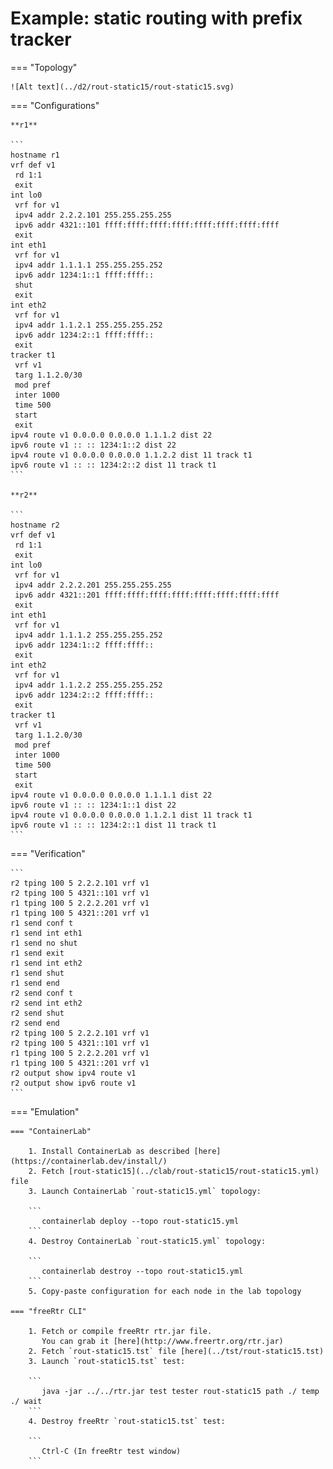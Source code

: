 # Example: static routing with prefix tracker

=== "Topology"

    ![Alt text](../d2/rout-static15/rout-static15.svg)

=== "Configurations"

    **r1**

    ```
    hostname r1
    vrf def v1
     rd 1:1
     exit
    int lo0
     vrf for v1
     ipv4 addr 2.2.2.101 255.255.255.255
     ipv6 addr 4321::101 ffff:ffff:ffff:ffff:ffff:ffff:ffff:ffff
     exit
    int eth1
     vrf for v1
     ipv4 addr 1.1.1.1 255.255.255.252
     ipv6 addr 1234:1::1 ffff:ffff::
     shut
     exit
    int eth2
     vrf for v1
     ipv4 addr 1.1.2.1 255.255.255.252
     ipv6 addr 1234:2::1 ffff:ffff::
     exit
    tracker t1
     vrf v1
     targ 1.1.2.0/30
     mod pref
     inter 1000
     time 500
     start
     exit
    ipv4 route v1 0.0.0.0 0.0.0.0 1.1.1.2 dist 22
    ipv6 route v1 :: :: 1234:1::2 dist 22
    ipv4 route v1 0.0.0.0 0.0.0.0 1.1.2.2 dist 11 track t1
    ipv6 route v1 :: :: 1234:2::2 dist 11 track t1
    ```

    **r2**

    ```
    hostname r2
    vrf def v1
     rd 1:1
     exit
    int lo0
     vrf for v1
     ipv4 addr 2.2.2.201 255.255.255.255
     ipv6 addr 4321::201 ffff:ffff:ffff:ffff:ffff:ffff:ffff:ffff
     exit
    int eth1
     vrf for v1
     ipv4 addr 1.1.1.2 255.255.255.252
     ipv6 addr 1234:1::2 ffff:ffff::
     exit
    int eth2
     vrf for v1
     ipv4 addr 1.1.2.2 255.255.255.252
     ipv6 addr 1234:2::2 ffff:ffff::
     exit
    tracker t1
     vrf v1
     targ 1.1.2.0/30
     mod pref
     inter 1000
     time 500
     start
     exit
    ipv4 route v1 0.0.0.0 0.0.0.0 1.1.1.1 dist 22
    ipv6 route v1 :: :: 1234:1::1 dist 22
    ipv4 route v1 0.0.0.0 0.0.0.0 1.1.2.1 dist 11 track t1
    ipv6 route v1 :: :: 1234:2::1 dist 11 track t1
    ```

=== "Verification"

    ```
    r2 tping 100 5 2.2.2.101 vrf v1
    r2 tping 100 5 4321::101 vrf v1
    r1 tping 100 5 2.2.2.201 vrf v1
    r1 tping 100 5 4321::201 vrf v1
    r1 send conf t
    r1 send int eth1
    r1 send no shut
    r1 send exit
    r1 send int eth2
    r1 send shut
    r1 send end
    r2 send conf t
    r2 send int eth2
    r2 send shut
    r2 send end
    r2 tping 100 5 2.2.2.101 vrf v1
    r2 tping 100 5 4321::101 vrf v1
    r1 tping 100 5 2.2.2.201 vrf v1
    r1 tping 100 5 4321::201 vrf v1
    r2 output show ipv4 route v1
    r2 output show ipv6 route v1
    ```

=== "Emulation"

    === "ContainerLab"

        1. Install ContainerLab as described [here](https://containerlab.dev/install/)  
        2. Fetch [rout-static15](../clab/rout-static15/rout-static15.yml) file  
        3. Launch ContainerLab `rout-static15.yml` topology:  

        ```
           containerlab deploy --topo rout-static15.yml  
        ```
        4. Destroy ContainerLab `rout-static15.yml` topology:  

        ```
           containerlab destroy --topo rout-static15.yml  
        ```
        5. Copy-paste configuration for each node in the lab topology

    === "freeRtr CLI"

        1. Fetch or compile freeRtr rtr.jar file.  
           You can grab it [here](http://www.freertr.org/rtr.jar)  
        2. Fetch `rout-static15.tst` file [here](../tst/rout-static15.tst)  
        3. Launch `rout-static15.tst` test:  

        ```
           java -jar ../../rtr.jar test tester rout-static15 path ./ temp ./ wait
        ```
        4. Destroy freeRtr `rout-static15.tst` test:  

        ```
           Ctrl-C (In freeRtr test window)
        ```

